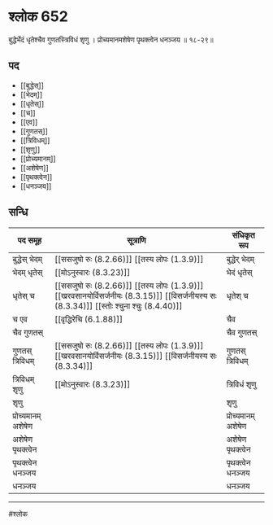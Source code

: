 # श्लोक 652

बुद्धेर्भेदं धृतेश्चैव गुणतस्त्रिविधं श‍ृणु ।
प्रोच्यमानमशेषेण पृथक्त्वेन धनञ्जय ॥ १८-२९॥


## पद 

- [[बुद्धेस्]]
- [[भेदम्]]
- [[धृतेस्]]
- [[च]]
- [[एव]]
- [[गुणतस्]]
- [[त्रिविधम्]]
- [[शृणु]]
- [[प्रोच्यमानम्]]
- [[अशेषेण]]
- [[पृथक्त्वेन]]
- [[धनञ्जय]]

## सन्धि

| पद समूह | सूत्राणि | संधिकृत रूप |
| ----- | ----- | ----- |
| बुद्धेस् भेदम् |  [[ससजुषो रुः (8.2.66)]] [[तस्य लोपः (1.3.9)]] | बुद्धेर् भेदम् |
| भेदम् धृतेस् |  [[मोऽनुस्वारः (8.3.23)]] | भेदं धृतेस् |
| धृतेस् च |  [[ससजुषो रुः (8.2.66)]] [[तस्य लोपः (1.3.9)]] [[खरवसानयोर्विसर्जनीयः (8.3.15)]] [[विसर्जनीयस्य सः (8.3.34)]] [[स्तोः श्चुना श्चुः (8.4.40)]] | धृतेश् च |
| च एव |  [[वृद्धिरेचि (6.1.88)]] | चैव |
| चैव गुणतस् |  | चैव गुणतस् |
| गुणतस् त्रिविधम् |  [[ससजुषो रुः (8.2.66)]] [[तस्य लोपः (1.3.9)]] [[खरवसानयोर्विसर्जनीयः (8.3.15)]] [[विसर्जनीयस्य सः (8.3.34)]] | गुणतस् त्रिविधम् |
| त्रिविधम् शृणु |  [[मोऽनुस्वारः (8.3.23)]] | त्रिविधं शृणु |
| शृणु |  | शृणु |
| प्रोच्यमानम् अशेषेण |  | प्रोच्यमानम् अशेषेण |
| अशेषेण पृथक्त्वेन |  | अशेषेण पृथक्त्वेन |
| पृथक्त्वेन धनञ्जय |  | पृथक्त्वेन धनञ्जय |
| धनञ्जय |  | धनञ्जय |


---

#श्लोक